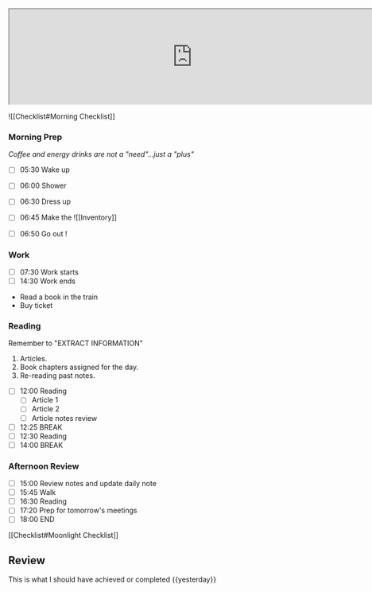 <iframe src="https://www.youtube.com/embed/bkXn38__Gy0" class="resize-both" style="height: 191px; width: 735px;"></iframe>

![[Checklist#Morning Checklist]]

### Morning Prep

*Coffee and energy drinks are not a "need"...just a "plus"*

- [ ] 05:30 Wake up
- [ ] 06:00 Shower
- [ ] 06:30 Dress up
- [ ] 06:45 Make the ![[Inventory]]
- [ ] 06:50 Go out !


### Work

- [ ] 07:30 Work starts
- [ ] 14:30 Work ends

* Read a book in the train
* Buy ticket

### Reading

Remember to "EXTRACT INFORMATION"

1. Articles.
2. Book chapters assigned for the day.
3. Re-reading past notes.
   
- [ ] 12:00 Reading
  - [ ] Article 1
  - [ ] Article 2
  - [ ] Article notes review
- [ ] 12:25 BREAK
- [ ] 12:30 Reading
- [ ] 14:00 BREAK

### Afternoon Review

- [ ] 15:00 Review notes and update daily note 
- [ ] 15:45 Walk
- [ ] 16:30 Reading
- [ ] 17:20 Prep for tomorrow's meetings
- [ ] 18:00 END

[[Checklist#Moonlight Checklist]]

## Review

This is what I should have achieved or completed {{yesterday}}